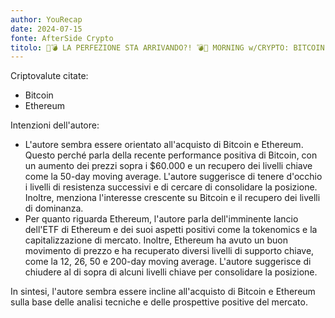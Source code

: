 ```yaml
---
author: YouRecap
date: 2024-07-15
fonte: AfterSide Crypto
titolo: 🚨💣 LA PERFEZIONE STA ARRIVANDO?! 💣🚨 MORNING w/CRYPTO: BITCOIN / ALTCOINS [time sensitive]
---
```


Criptovalute citate:
- Bitcoin
- Ethereum

Intenzioni dell'autore:
- L'autore sembra essere orientato all'acquisto di Bitcoin e Ethereum. Questo perché parla della recente performance positiva di Bitcoin, con un aumento dei prezzi sopra i $60.000 e un recupero dei livelli chiave come la 50-day moving average. L'autore suggerisce di tenere d'occhio i livelli di resistenza successivi e di cercare di consolidare la posizione. Inoltre, menziona l'interesse crescente su Bitcoin e il recupero dei livelli di dominanza.
- Per quanto riguarda Ethereum, l'autore parla dell'imminente lancio dell'ETF di Ethereum e dei suoi aspetti positivi come la tokenomics e la capitalizzazione di mercato. Inoltre, Ethereum ha avuto un buon movimento di prezzo e ha recuperato diversi livelli di supporto chiave, come la 12, 26, 50 e 200-day moving average. L'autore suggerisce di chiudere al di sopra di alcuni livelli chiave per consolidare la posizione.

In sintesi, l'autore sembra essere incline all'acquisto di Bitcoin e Ethereum sulla base delle analisi tecniche e delle prospettive positive del mercato.
